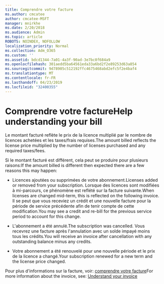 ```yaml
---
title: Comprendre votre facture
ms.author: cmcatee
author: cmcatee-MSFT
manager: mnirkhe
ms.date: 2/20/2018
ms.audience: Admin
ms.topic: article
ROBOTS: NOINDEX, NOFOLLOW
localization_priority: Normal
ms.collection: Adm_O365
ms.custom: ''
ms.assetid: bdcd1344-7a01-4a3f-90ad-3e7bc0f684a9
ms.openlocfilehash: 301aedd5ba64561eda33a6bd2f2e89253d63a854
ms.sourcegitcommit: 9d78905c512192ffc4675468abd2efc5f2e4baf4
ms.translationtype: MT
ms.contentlocale: fr-FR
ms.lasthandoff: 04/23/2019
ms.locfileid: "32400355"
---
```

# <a name="help-understanding-your-bill"></a><span data-ttu-id="d0d82-102">Comprendre votre facture</span><span class="sxs-lookup"><span data-stu-id="d0d82-102">Help understanding your bill</span></span>

<span data-ttu-id="d0d82-103">Le montant facturé reflète le prix de la licence multiplié par le nombre de licences achetées et les taxes/frais requises.</span><span class="sxs-lookup"><span data-stu-id="d0d82-103">The amount billed reflects the license price multiplied by the number of licenses purchased and any required taxes/fees.</span></span>
  
<span data-ttu-id="d0d82-104">Si le montant facturé est différent, cela peut se produire pour plusieurs raisons:</span><span class="sxs-lookup"><span data-stu-id="d0d82-104">If the amount billed is different then expected there are a few reasons this may happen:</span></span>
  
- <span data-ttu-id="d0d82-105">Licences ajoutées ou supprimées de votre abonnement.</span><span class="sxs-lookup"><span data-stu-id="d0d82-105">Licenses added or removed from your subscription.</span></span> <span data-ttu-id="d0d82-106">Lorsque des licences sont modifiées à mi-parcours, ce phénomène est reflété sur la facture suivante.</span><span class="sxs-lookup"><span data-stu-id="d0d82-106">When licenses are changed mid-term, this is reflected on the following invoice.</span></span> <span data-ttu-id="d0d82-107">Il se peut que vous receviez un crédit et une nouvelle facture pour la période de service précédente afin de tenir compte de cette modification.</span><span class="sxs-lookup"><span data-stu-id="d0d82-107">You may see a credit and re-bill for the previous service period to account for this change.</span></span>
    
- <span data-ttu-id="d0d82-108">L'abonnement a été annulé.</span><span class="sxs-lookup"><span data-stu-id="d0d82-108">The subscription was cancelled.</span></span> <span data-ttu-id="d0d82-109">Vous recevrez une facture après l'annulation avec un solde impayé moins tous les crédits.</span><span class="sxs-lookup"><span data-stu-id="d0d82-109">You will receive an invoice after cancellation with any outstanding balance minus any credits.</span></span>
    
- <span data-ttu-id="d0d82-110">Votre abonnement a été renouvelé pour une nouvelle période et le prix de la licence a changé.</span><span class="sxs-lookup"><span data-stu-id="d0d82-110">Your subscription renewed for a new term and the license price changed.</span></span>
    
<span data-ttu-id="d0d82-111">Pour plus d'informations sur la facture, voir: [comprendre votre facture](https://support.office.com/article/0724b428-fb59-4962-8c37-6674166d7507)</span><span class="sxs-lookup"><span data-stu-id="d0d82-111">For more information about the invoice, see: [Understand your invoice](https://support.office.com/article/0724b428-fb59-4962-8c37-6674166d7507)</span></span>
  


